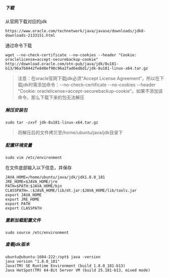 ##### 下载
从官网下载对应的jdk
```
https://www.oracle.com/technetwork/java/javase/downloads/jdk8-downloads-2133151.html
```
通过命令下载
```
wget --no-check-certificate --no-cookies --header "Cookie: oraclelicense=accept-securebackup-cookie" http://download.oracle.com/otn-pub/java/jdk/8u181-b13/96a7b8442fe848ef90c96a2fad6ed6d1/jdk-8u181-linux-x64.tar.gz
```
> 注意：在oracle官网下载jdk必须“Accept License Agreement”，所以在下载jdk时需添加命令：--no-check-certificate --no-cookies --header "Cookie: oraclelicense=accept-securebackup-cookie"。如果不添加该命令，那么下载下来的包无法解压

##### 解压安装包
```shell
sudo tar -zxvf jdk-8u181-linux-x64.tar.gz
```
> 将解压后的文件拷贝至/home/ubuntu/java/jdk目录下

##### 配置环境变量
```shell
sudo vim /etc/environment
```
在文件底部输入以下信息，并保存
```shell
JAVA_HOME=/home/ubuntu/java/jdk/jdk1.8.0_181
JRE_HOME=$JAVA_HOME/jre
PATH=$PATH:$JAVA_HOME/bin
CLASSPATH=.:$JAVA_HOME/lib/dt.jar:$JAVA_HOME/lib/tools.jar
export JAVA_HOME
export JRE_HOME
export PATH
export CLASSPATH
```
##### 重新加载配置文件
```shell
sudo source /etc/environment
```
##### 查看jdk版本
```shell
ubuntu@ubuntu-1604-222:/opt$ java -version
java version "1.8.0_181"
Java(TM) SE Runtime Environment (build 1.8.0_181-b13)
Java HotSpot(TM) 64-Bit Server VM (build 25.181-b13, mixed mode)
```
